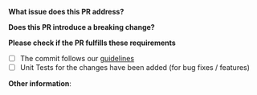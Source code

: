 **What issue does this PR address?**


**Does this PR introduce a breaking change?**


**Please check if the PR fulfills these requirements**
- [ ] The commit follows our [guidelines](https://github.com/serilog/serilog/CONTRIBUTING.md)
- [ ] Unit Tests for the changes have been added (for bug fixes / features)

**Other information**:
